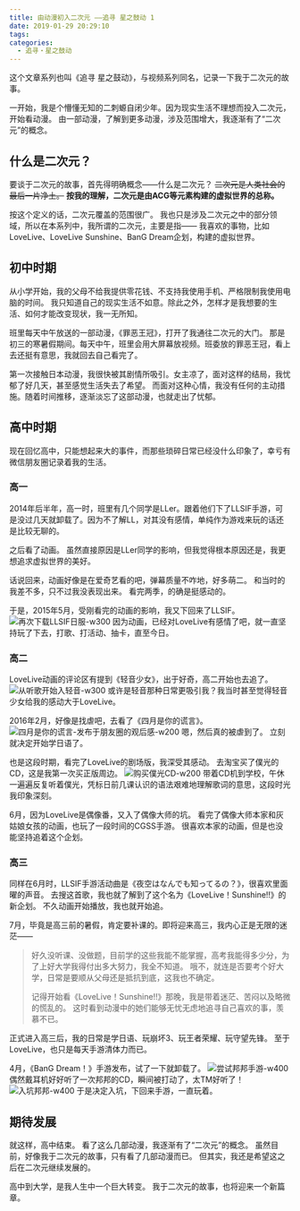 ```yaml
---
title: 由动漫初入二次元 ——追寻 星之鼓动 1
date: 2019-01-29 20:29:10
tags: 
categories:
  - 追寻・星之鼓动
---
```


这个文章系列也叫《追寻 星之鼓动》，与视频系列同名，记录一下我于二次元的故事。

一开始，我是个懵懂无知的二刺螈自闭少年。因为现实生活不理想而投入二次元，开始看动漫。
由一部动漫，了解到更多动漫，涉及范围增大，我逐渐有了“二次元”的概念。

## 什么是二次元？

要谈于二次元的故事，首先得明确概念——什么是二次元？
~~二次元是人类社会的最后一片净土。~~
**按我的理解，二次元是由ACG等元素构建的虚拟世界的总称。**

按这个定义的话，二次元覆盖的范围很广。
我也只是涉及二次元之中的部分领域，所以在本系列中，我所谓的二次元，主要是指——
我喜欢的事物，比如LoveLive、LoveLive Sunshine、BanG Dream企划，构建的虚拟世界。

## 初中时期

从小学开始，我的父母不给我提供零花钱、不支持我使用手机、严格限制我使用电脑的时间。
我只知道自己的现实生活不如意。除此之外，怎样才是我想要的生活、如何才能改变现状，我一无所知。

班里每天中午放送的一部动漫，《罪恶王冠》，打开了我通往二次元的大门。
那是初三的寒暑假期间。每天中午，班里会用大屏幕放视频。班委放的罪恶王冠，看上去还挺有意思，我就回去自己看完了。

第一次接触日本动漫，我很快被其剧情所吸引。女主凉了，面对这样的结局，我忧郁了好几天，甚至感觉生活失去了希望。
而面对这种心情，我没有任何的主动措施。随着时间推移，逐渐淡忘了这部动漫，也就走出了忧郁。

## 高中时期

现在回忆高中，只能想起来大的事件，而那些琐碎日常已经没什么印象了，幸亏有微信朋友圈记录着我的生活。

### 高一

2014年后半年，高一时，班里有几个同学是LLer。跟着他们下了LLSIF手游，可是没过几天就卸载了。因为不了解LL，对其没有感情，单纯作为游戏来玩的话还是比较无聊的。

之后看了动画。
虽然直接原因是LLer同学的影响，但我觉得根本原因还是，我更想追求虚拟世界的美好。

话说回来，动画好像是在爱奇艺看的吧，弹幕质量不咋地，好多萌二。
和当时的我差不多，只不过我没表现出来。
看完两季，的确是挺感动的。

于是，2015年5月，受刚看完的动画的影响，我又下回来了LLSIF。
![再次下载LLSIF日服-w300](再次下载LLSIF日服.jpg)
因为动画，已经对LoveLive有感情了吧，就一直坚持玩了下去，打歌、打活动、抽卡，直至今日。

### 高二

LoveLive动画的评论区有提到《轻音少女》，出于好奇，高二开始也去追了。
![从听歌开始入轻音-w300](从听歌开始入轻音.jpg)
或许是轻音那种日常更吸引我？我当时甚至觉得轻音少女给我的感动大于LoveLive。

2016年2月，好像是找虐吧，去看了《四月是你的谎言》。
![四月是你的谎言-发布于朋友圈的观后感-w200](四月是你的谎言-发布于朋友圈的观后感.jpg)
嗯，然后真的被虐到了。
立刻就决定开始学日语了。

也是这段时期，看完了LoveLive的剧场版，我深受其感动。
去淘宝买了僕光的CD，这是我第一次买正版周边。
![购买僕光CD-w200](购买僕光CD.jpg)
带着CD机到学校，午休一遍遍反复听着僕光，凭标日前几课认识的语法艰难地理解歌词的意思，这段时光我印象深刻。

6月，因为LoveLive是偶像番，又入了偶像大师的坑。
看完了偶像大师本家和灰姑娘女孩的动画，也玩了一段时间的CGSS手游。
很喜欢本家的动画，但是也没能坚持追着这个企划。

### 高三

同样在6月时，LLSIF手游活动曲是《夜空はなんでも知ってるの？》，很喜欢里面曜的声音。
去搜这首歌，我也就了解到了这个名为《LoveLive！Sunshine!!》的新企划。
不久动画开始播放，我也就开始追。

7月，毕竟是高三前的暑假，肯定要补课的。即将迎来高三，我内心正是无限的迷茫——
> 好久没听课、没做题，目前学的这些我能不能掌握，高考我能得多少分，为了上好大学我得付出多大努力，我全不知道。
> 哦不，就连是否要考个好大学，日常是要顺从父母还是抵抗到底，这我也不确定。
> 
> 记得开始看《LoveLive！Sunshine!!》那晚，我是带着迷茫、苦闷以及略微的慌乱的。
> 这时看到动漫中的她们能够无忧无虑地追寻自己喜欢的事，羡慕不已。

正式进入高三后，我的日常是学日语、玩崩坏3、玩王者荣耀、玩守望先锋。
至于LoveLive，也只是每天手游清体力而已。

4月，《BanG Dream！》手游发布，试了一下就卸载了。
![尝试邦邦手游-w400](尝试邦邦手游.jpg)
偶然戴耳机好好听了一次邦邦的CD，瞬间被打动了，太TM好听了！
![入坑邦邦-w400](入坑邦邦.jpg)
于是决定入坑，下回来手游，一直玩着。

## 期待发展

就这样，高中结束。
看了这么几部动漫，我逐渐有了“二次元”的概念。
虽然目前，好像我于二次元的故事，只有看了几部动漫而已。
但其实，我还是希望这之后在二次元继续发展的。

高中到大学，是我人生中一个巨大转变。
我于二次元的故事，也将迎来一个新篇章。
